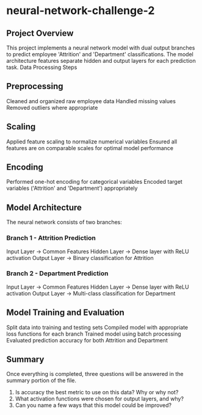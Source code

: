 # neural-network-challenge-2

## Project Overview
This project implements a neural network model with dual output branches to predict employee 'Attrition' and 'Department' classifications. The model architecture features separate hidden and output layers for each prediction task.
Data Processing Steps

## Preprocessing

Cleaned and organized raw employee data
Handled missing values
Removed outliers where appropriate


## Scaling

Applied feature scaling to normalize numerical variables
Ensured all features are on comparable scales for optimal model performance


## Encoding

Performed one-hot encoding for categorical variables
Encoded target variables ('Attrition' and 'Department') appropriately



## Model Architecture
The neural network consists of two branches:

### Branch 1 - Attrition Prediction

Input Layer → Common Features
Hidden Layer → Dense layer with ReLU activation
Output Layer → Binary classification for Attrition

### Branch 2 - Department Prediction

Input Layer → Common Features
Hidden Layer → Dense layer with ReLU activation
Output Layer → Multi-class classification for Department

## Model Training and Evaluation

Split data into training and testing sets
Compiled model with appropriate loss functions for each branch
Trained model using batch processing
Evaluated prediction accuracy for both Attrition and Department

## Summary
Once everything is completed, three questions will be answered in the summary portion of the file.
1) Is accuracy the best metric to use on this data? Why or why not?
2) What activation functions were chosen for output layers, and why?
3) Can you name a few ways that this model could be improved?